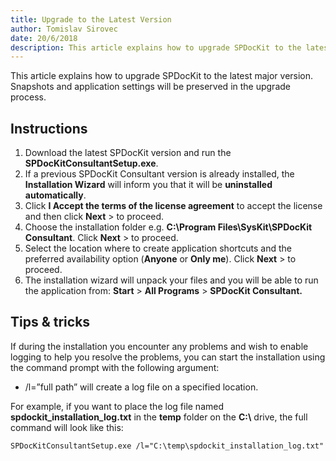 ```yaml
---
title: Upgrade to the Latest Version
author: Tomislav Sirovec      
date: 20/6/2018
description: This article explains how to upgrade SPDocKit to the latest major version.
---
```


This article explains how to upgrade SPDocKit to the latest major version. Snapshots and application settings will be preserved in the upgrade process.

## Instructions
1. Download the latest SPDocKit version and run the __SPDocKitConsultantSetup.exe__.
2. If a previous SPDocKit Consultant version is already installed, the __Installation Wizard__ will inform you that it will be __uninstalled automatically__.
3. Click __I Accept the terms of the license agreement__ to accept the license and then click __Next__ > to proceed.
4. Choose the installation folder e.g. __C:\Program Files\SysKit\SPDocKit Consultant__. Click __Next__ > to proceed.
5. Select the location where to create application shortcuts and the preferred availability option (__Anyone__ or __Only me__). Click __Next__ > to proceed.
6. The installation wizard will unpack your files and you will be able to run the application from: __Start__ > __All Programs__ > __SPDocKit Consultant.__

## Tips & tricks
If during the installation you encounter any problems and wish to enable logging to help you resolve the problems, you can start the installation using the command prompt with the following argument:
* /l=”full path” will create a log file on a specified location.

For example, if you want to place the log file named __spdockit_installation_log.txt__ in the __temp__ folder on the __C:\\__ drive, the full command will look like this:

`SPDocKitConsultantSetup.exe /l="C:\temp\spdockit_installation_log.txt"`
